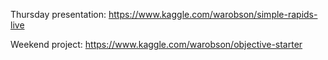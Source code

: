 Thursday presentation: https://www.kaggle.com/warobson/simple-rapids-live

Weekend project: https://www.kaggle.com/warobson/objective-starter
